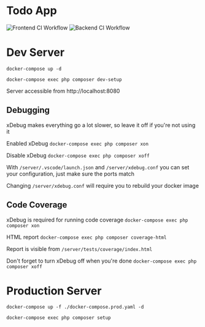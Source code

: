 # Todo App
![Frontend CI Workflow](https://github.com/patrol-shift/todo/workflows/Frontend%20CI%20Workflow/badge.svg)
![Backend CI Workflow](https://github.com/patrol-shift/todo/workflows/Backend%20CI%20Workflow/badge.svg)

# Dev Server
`docker-compose up -d`

`docker-compose exec php composer dev-setup`

Server accessible from http://localhost:8080

## Debugging

xDebug makes everything go a lot slower, so leave it off if you're not using it

Enabled xDebug `docker-compose exec php composer xon`

Disable xDebug `docker-compose exec php composer xoff`

With `/server/.vscode/launch.json` and `/server/xdebug.conf` you can set your configuration, just make sure the ports match

Changing `/server/xdebug.conf` will require you to rebuild your docker image

## Code Coverage

xDebug is required for running code coverage `docker-compose exec php composer xon`

HTML report `docker-compose exec php composer coverage-html`

Report is visible from `/server/tests/coverage/index.html`

Don't forget to turn xDebug off when you're done `docker-compose exec php composer xoff`

# Production Server
`docker-compose up -f ./docker-compose.prod.yaml -d`

`docker-compose exec php composer setup`
